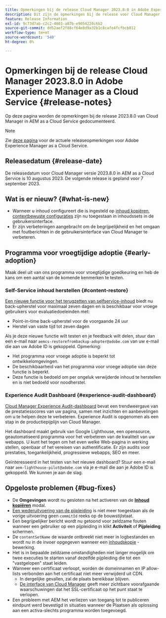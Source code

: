 ```yaml
---
title: Opmerkingen bij de release Cloud Manager 2023.8.0 in Adobe Experience Manager as a Cloud Service
description: Dit zijn de opmerkingen bij de release voor Cloud Manager 2023.8.0 in AEM as a Cloud Service.
feature: Release Information
exl-id: 9c73d7ab-c2c2-4803-a07b-e9054220c6b2
source-git-commit: dd52aef2f88cf64e8d9a32b1c8cafe4fcfbcb812
workflow-type: tm+mt
source-wordcount: '540'
ht-degree: 0%

---
```



# Opmerkingen bij de release Cloud Manager 2023.8.0 in Adobe Experience Manager as a Cloud Service {#release-notes}

Op deze pagina worden de opmerkingen bij de release 2023.8.0 van Cloud Manager in AEM as a Cloud Service gedocumenteerd.

>[!NOTE]
>
>Zie [deze pagina](/help/release-notes/release-notes-cloud/release-notes-current.md) voor de actuele releaseopmerkingen voor Adobe Experience Manager as a Cloud Service.

## Releasedatum {#release-date}

De releasedatum voor Cloud Manager versie 2023.8.0 in AEM as a Cloud Service is 10 augustus 2023. De volgende release is gepland voor 7 september 2023.

## Wat is er nieuw? {#what-is-new}

* Wanneer u inhoud configureert die is ingesteld op [inhoud kopiëren,](/help/implementing/developing/tools/content-copy.md) [contextbewuste configuraties](/help/implementing/developing/introduction/configurations.md) zijn nu toegestaan in inhoudssets in de gebruikersinterface.
* Er zijn verbeteringen aangebracht om de begrijpelijkheid en het omgaan met foutberichten in de gebruikersinterface van Cloud Manager te verbeteren.

## Programma voor vroegtijdige adoptie {#early-adoption}

Maak deel uit van ons programma voor vroegtijdige goedkeuring en heb de kans om een aantal van de komende kenmerken te testen.

### Self-Service inhoud herstellen {#content-restore}

[Een nieuwe functie voor het terugzetten van selfservice-inhoud](/help/operations/restore.md) biedt nu back-upherstel voor maximaal zeven dagen en is beschikbaar voor vroege gebruikers voor evaluatiedoeleinden met:

* Point-in-time back-upherstel voor de voorgaande 24 uur
* Herstel van vaste tijd tot zeven dagen

Als je deze nieuwe functie wilt testen en je feedback wilt delen, stuur dan een e-mail naar `aemcs-restorefrombackup-adopter@adobe.com` van uw e-mail die aan uw Adobe ID is gekoppeld. Opmerking:

* Het programma voor vroege adoptie is beperkt tot ontwikkelomgevingen.
* De beschikbaarheid van het programma voor vroege adoptie van deze functie is beperkt.
* Deze functie is bedoeld om per ongeluk verwijderde inhoud te herstellen en is niet bedoeld voor noodherstel.

### Experience Audit Dashboard {#experience-audit-dashboard}

[Cloud Manager Experience Audit-dashboard](/help/implementing/cloud-manager/experience-audit-dashboard.md) bevat een trendweergave van de prestatiesscores van uw pagina, samen met inzichten en aanbevelingen om u te helpen deze te verbeteren. Experience Audit is opgenomen als een stap in de productiepijplijn van Cloud Manager.

Het dashboard maakt gebruik van Google Lighthouse, een opensource, geautomatiseerd programma voor het verbeteren van de kwaliteit van uw webapps. U kunt het tegen om het even welke Web-pagina in werking stellen, openbaar of het vereisen van authentificatie. Er zijn audits voor prestaties, toegankelijkheid, progressieve webapps, SEO en meer.

Geïnteresseerd in het testen van het nieuwe dashboard? Stuur een e-mail naar `aem-lighthouse-pilot@adobe.com` via je e-mail die aan je Adobe ID is gekoppeld. We kunnen je aan de slag.

## Opgeloste problemen {#bug-fixes}

* De **Omgevingen** wordt nu gesloten na het activeren van de **[Inhoud kopiëren](/help/implementing/developing/tools/content-copy.md)** modal.
* [Een wederuitvoering van de pijpleiding](/help/implementing/cloud-manager/deploy-code.md#reexecute-deployment) is niet meer toegestaan als de vorige uitvoering geen `commitId` reeks op de bouwstijlstaat.
* Een begrijpelijker bericht wordt nu getoond voor zeldzame fouten wanneer een gebruiker op een pijpleiding in klikt **Activiteit** of **Pijpleiding** schermen.
* De `contentSetName` de waarde ontbreekt niet meer in logbestanden en wordt nu in de invoer opgegeven wanneer een [inhoudskopie](/help/implementing/developing/tools/content-copy.md) -bewerking.
* Het is in bepaalde zeldzame omstandigheden niet langer mogelijk om twee executies te starten vanaf dezelfde pijpleiding die tot een &quot;vastgelopen&quot; staat leiden.
* Wanneer een certificaat verloopt, worden de domeinnamen en IP allow-lists verbonden aan het certificaat niet meer verwijderd uit CDN.
   * In dergelijke gevallen, zal de plaats bereikbaar blijven.
   * [De interface van Cloud Manager](/help/implementing/cloud-manager/managing-ssl-certifications/introduction.md) geeft meer zichtbare voorafgaande waarschuwingen dat het SSL-certificaat op het punt staat te verlopen.
* Een probleem met AEM het verliezen van toegang tot te publiceren eindpunt werd bevestigd in situaties wanneer de Plaatsen als oplossing aan een activa-slechts programma worden toegevoegd.
